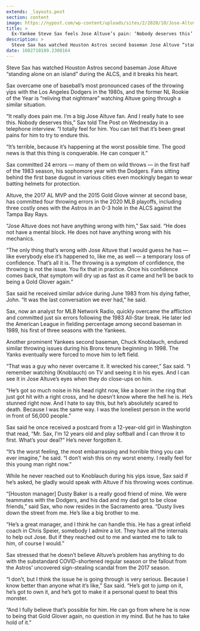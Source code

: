```yaml
--- 
extends: _layouts.post 
section: content 
image: https://nypost.com/wp-content/uploads/sites/2/2020/10/Jose-Altuve-Astros-Steve-Sax-MLB-playoffs-2020.jpg?quality=90&strip=all&w=1200 
title: > 
  Ex-Yankee Steve Sax feels Jose Altuve’s pain: ‘Nobody deserves this’ 
description: > 
  Steve Sax has watched Houston Astros second baseman Jose Altuve “standing alone on an island” during the ALCS, and it breaks his heart.“It really does pain me.I’m a big Jose Altuve fan.“Jose Altuve does not have anything wrong with him,” Sax said.“The only thing that’s wrong with Jose Altuve that I would guess he has — like everybody else it’s happened to, like me, as well — a temporary loss of confidence. 
date: 1602710189.2308164 
--- 
```

Steve Sax has watched Houston Astros second baseman Jose Altuve “standing alone on an island” during the ALCS, and it breaks his heart.

Sax overcame one of baseball’s most pronounced cases of the throwing yips with the Los Angeles Dodgers in the 1980s, and the former NL Rookie of the Year is “reliving that nightmare” watching Altuve going through a similar situation.

“It really does pain me. I’m a big Jose Altuve fan. And I really hate to see this. Nobody deserves this,” Sax told The Post on Wednesday in a telephone interview. “I totally feel for him. You can tell that it’s been great pains for him to try to endure this.

“It’s terrible, because it’s happening at the worst possible time. The good news is that this thing is conquerable. He can conquer it.”

Sax committed 24 errors — many of them on wild throws — in the first half of the 1983 season, his sophomore year with the Dodgers. Fans sitting behind the first base dugout in various cities even mockingly began to wear batting helmets for protection.

Altuve, the 2017 AL MVP and the 2015 Gold Glove winner at second base, has committed four throwing errors in the 2020 MLB playoffs, including three costly ones with the Astros in an 0-3 hole in the ALCS against the Tampa Bay Rays.

“Jose Altuve does not have anything wrong with him,” Sax said. “He does not have a mental block. He does not have anything wrong with his mechanics.

“The only thing that’s wrong with Jose Altuve that I would guess he has — like everybody else it’s happened to, like me, as well — a temporary loss of confidence. That’s all it is. The throwing is a symptom of confidence, the throwing is not the issue. You fix that in practice. Once his confidence comes back, that symptom will dry up as fast as it came and he’ll be back to being a Gold Glover again.”

Sax said he received similar advice during June 1983 from his dying father, John. “It was the last conversation we ever had,” he said.

Sax, now an analyst for MLB Network Radio, quickly overcame the affliction and committed just six errors following the 1983 All-Star break. He later led the American League in fielding percentage among second baseman in 1989, his first of three seasons with the Yankees.

Another prominent Yankees second baseman, Chuck Knoblauch, endured similar throwing issues during his Bronx tenure beginning in 1998. The Yanks eventually were forced to move him to left field.

“That was a guy who never overcame it. It wrecked his career,” Sax said. “I remember watching (Knoblauch) on TV and seeing it in his eyes. And I can see it in Jose Altuve’s eyes when they do close-ups on him.

“He’s got so much noise in his head right now, like a boxer in the ring that just got hit with a right cross, and he doesn’t know where the hell he is. He’s stunned right now. And I hate to say this, but he’s absolutely scared to death. Because I was the same way. I was the loneliest person in the world in front of 56,000 people.”

Sax said he once received a postcard from a 12-year-old girl in Washington that read, “Mr. Sax, I’m 12 years old and play softball and I can throw it to first. What’s your deal?” He’s never forgotten it.

“It’s the worst feeling, the most embarrassing and horrible thing you can ever imagine,” he said. “I don’t wish this on my worst enemy. I really feel for this young man right now.”

While he never reached out to Knoblauch during his yips issue, Sax said if he’s asked, he gladly would speak with Altuve if his throwing woes continue.

“[Houston manager] Dusty Baker is a really good friend of mine. We were teammates with the Dodgers, and his dad and my dad got to be close friends,” said Sax, who now resides in the Sacramento area. “Dusty lives down the street from me. He’s like a big brother to me.

“He’s a great manager, and I think he can handle this. He has a great infield coach in Chris Speier, somebody I admire a lot. They have all the internals to help out Jose. But if they reached out to me and wanted me to talk to him, of course I would.”

Sax stressed that he doesn’t believe Altuve’s problem has anything to do with the substandard COVID-shortened regular season or the fallout from the Astros’ uncovered sign-stealing scandal from the 2017 season.

“I don’t, but I think the issue he is going through is very serious. Because I know better than anyone what it’s like,” Sax said. “He’s got to jump on it, he’s got to own it, and he’s got to make it a personal quest to beat this monster.

“And I fully believe that’s possible for him. He can go from where he is now to being that Gold Glover again, no question in my mind. But he has to take hold of it.”